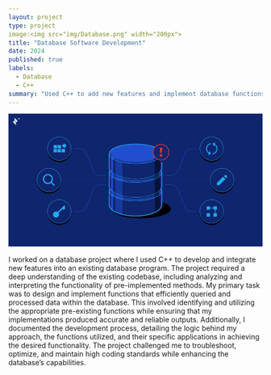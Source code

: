 ```yaml
---
layout: project
type: project
image:<img src="img/Database.png" width="200px">
title: "Database Software Development"
date: 2024
published: true
labels:
  - Database
  - C++
summary: "Used C++ to add new features and implement database functions to enhance an existing database program."
---
```


<div class="text-center p-4">
  <img width="800px" src="/img/Database.png">
</div>

I worked on a database project where I used C++ to develop and integrate new features into an existing database program. The project required a deep understanding of the existing codebase, including analyzing and interpreting the functionality of pre-implemented methods. My primary task was to design and implement functions that efficiently queried and processed data within the database. This involved identifying and utilizing the appropriate pre-existing functions while ensuring that my implementations produced accurate and reliable outputs. Additionally, I documented the development process, detailing the logic behind my approach, the functions utilized, and their specific applications in achieving the desired functionality. The project challenged me to troubleshoot, optimize, and maintain high coding standards while enhancing the database’s capabilities.
